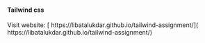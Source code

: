 <h4>Tailwind css</h4>
Visit website: [ https://libatalukdar.github.io/tailwind-assignment/]( https://libatalukdar.github.io/tailwind-assignment/)
